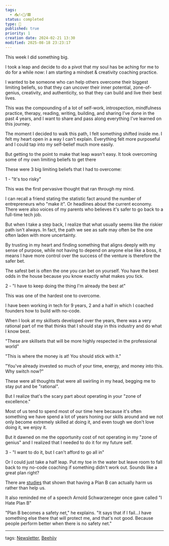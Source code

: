 ```yaml
---
tags:
  - 📥️/✍🏻/🟩
status: completed
type: 🌈
published: true
priority: 1
creation date: 2024-02-21 13:30
modified: 2025-08-18 23:23:17
---
```

This week I did something big. 

I took a leap and decide to do a pivot that my soul has be aching for me to do for a while now: I am starting a mindset & creativity coaching practice.

I wanted to be someone who can help others overcome their biggest limiting beliefs, so that they can uncover their inner potential, zone-of-genius, creativity, and authenticity, so that they can build and live their best lives.

This was the compounding of a lot of self-work, introspection, mindfulness practice, therapy, reading, writing, building, and sharing I've done in the past 4 years, and I want to share and pass along everything I've learned on this journey.

The moment I decided to walk this path, I felt something shifted inside me. I felt my heart open in a way I can't explain. Everything felt more purposeful and I could tap into my self-belief much more easily. 

But getting to the point to make that leap wasn't easy. It took overcoming some of my own limiting beliefs to get there

These were 3 big limiting beliefs that I had to overcome:

1 - "It's too risky"

This was the first pervasive thought that ran through my mind. 

I can recall a friend stating the statistic fact around the number of entrepreneurs who "make it". Or headlines about the current economy. There were also voices of my parents who believes it's safer to go back to a full-time tech job. 

But when I take a step back, I realize that what usually seems like the riskier path isn't always. In fact, the path we see as safe may often be the one often laden with more uncertainty. 

By trusting in my heart and finding something that aligns deeply with my sense of purpose, while not having to depend on anyone else like a boss, it means I have more control over the success of the venture is therefore the safer bet.

The safest bet is often the one you can bet on yourself. You have the best odds in the house because you know exactly what makes you tick.

2 - "I have to keep doing the thing I'm already the best at"

This was one of the hardest one to overcome. 

I have been working in tech for 9 years, 2 and a half in which I coached founders how to build with no-code.

When I look at my skillsets developed over the years, there was a very rational part of me that thinks that I should stay in this industry and do what I know best. 

"These are skillsets that will be more highly respected in the professional world"

"This is where the money is at! You should stick with it."

"You've already invested so much of your time, energy, and money into this. Why switch now?"

These were all thoughts that were all swirling in my head, begging me to stay put and be "rational".

But I realize that's the scary part about operating in your "zone of excellence." 

Most of us tend to spend most of our time here because it's often something we have spend a lot of years honing our skills around and we not only become extremely skilled at doing it, and even tough we don't love doing it, we enjoy it. 

But it dawned on me the opportunity cost of not operating in my "zone of genius" and I realized that I needed to do it for my future self.


3 - "I want to do it, but I can't afford to go all in"

Or I could just take a half leap. Put my toe in the water but leave room to fall back to my no-code coaching if something didn't work out. Sounds like a great plan right? 

There are [studies](https://papers.ssrn.com/sol3/papers.cfm?abstract_id=2538889) that shown that having a Plan B can actually harm us rather than help us.

It also reminded me of a speech Arnold Schwarzeneger once gave called "I Hate Plan B"

"Plan B becomes a safety net," he explains. "It says that if I fail...I have something else there that will protect me, and that's not good. Because people perform better when there is no safety net."














---
tags: [Newsletter](newsletter), [Beehiiv](beehiiv)